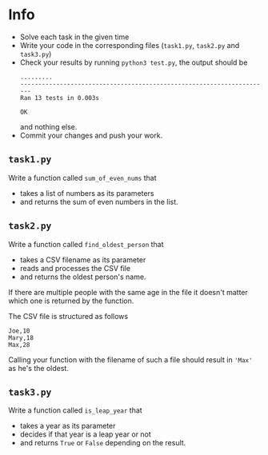 # Info

- Solve each task in the given time
- Write your code in the corresponding files (`task1.py`, `task2.py` and
  `task3.py`)
- Check your results by running `python3 test.py`, the output should be
    ```
    .........
    ----------------------------------------------------------------------
    Ran 13 tests in 0.003s

    OK
    ```
    and nothing else.
- Commit your changes and push your work.

## `task1.py`

Write a function called `sum_of_even_nums` that

- takes a list of numbers as its parameters
- and returns the sum of even numbers in the list.

## `task2.py`

Write a function called `find_oldest_person` that

- takes a CSV filename as its parameter
- reads and processes the CSV file
- and returns the oldest person's name.

If there are multiple people with the same age in the file it doesn't matter
which one is returned by the function.

The CSV file is structured as follows

```
Joe,10
Mary,18
Max,28
```

Calling your function with the filename of such a file should result in `'Max'`
as he's the oldest.

## `task3.py`

Write a function called `is_leap_year` that

- takes a year as its parameter
- decides if that year is a leap year or not
- and returns `True` or `False` depending on the result.
